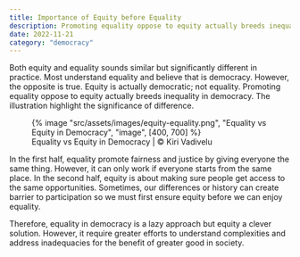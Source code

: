 ```yaml
---
title: Importance of Equity before Equality
description: Promoting equality oppose to equity actually breeds inequality in democracy
date: 2022-11-21
category: "democracy"
---
```


Both equity and equality sounds similar but significantly different in practice. Most understand equality and believe that is democracy. However, the opposite is true. Equity is actually democratic; not equality. Promoting equality oppose to equity actually breeds inequality in democracy. The illustration highlight the significance of difference.

<!-- excerpt -->

<figure>
{% image "src/assets/images/equity-equality.png", "Equality vs Equity in Democracy", "image", [400, 700] %}
<figcaption>Equality vs Equity in Democracy | © Kiri Vadivelu</figcaption>
</figure>

In the first half, equality promote fairness and justice by giving everyone the same thing. However, it can only work if everyone starts from the same place. In the second half, equity is about making sure people get access to the same opportunities. Sometimes, our differences or history can create barrier to participation so we must first ensure equity before we can enjoy equality.

Therefore, equality in democracy is a lazy approach but equity a clever solution. However, it require greater efforts to understand complexities and address inadequacies for the benefit of greater good in society.
